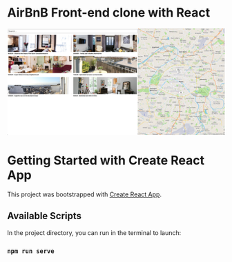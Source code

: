 # AirBnB Front-end clone with React
![alt text](./public/Screen%20Shot%202022-05-22%20at%205.27.56%20PM.png)
# Getting Started with Create React App

This project was bootstrapped with [Create React App](https://github.com/facebook/create-react-app).

## Available Scripts

In the project directory, you can run in the terminal to launch:

### `npm run serve`
